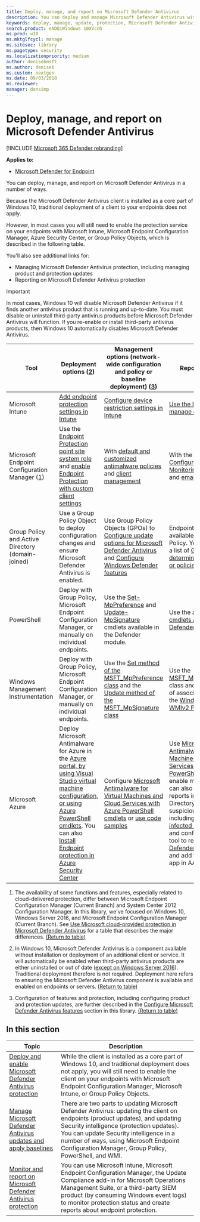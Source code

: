```yaml
---
title: Deploy, manage, and report on Microsoft Defender Antivirus
description: You can deploy and manage Microsoft Defender Antivirus with Intune, Microsoft Endpoint Configuration Manager, Group Policy, PowerShell, or WMI
keywords: deploy, manage, update, protection, Microsoft Defender Antivirus
search.product: eADQiWindows 10XVcnh
ms.prod: w10
ms.mktglfcycl: manage
ms.sitesec: library
ms.pagetype: security
ms.localizationpriority: medium
author: denisebmsft
ms.author: deniseb
ms.custom: nextgen
ms.date: 09/03/2018
ms.reviewer: 
manager: dansimp
---
```


# Deploy, manage, and report on Microsoft Defender Antivirus

[!INCLUDE [Microsoft 365 Defender rebranding](../../includes/microsoft-defender.md)]


**Applies to:**

- [Microsoft Defender for Endpoint](https://go.microsoft.com/fwlink/p/?linkid=2146631)

You can deploy, manage, and report on Microsoft Defender Antivirus in a number of ways.

Because the Microsoft Defender Antivirus client is installed as a core part of Windows 10, traditional deployment of a client to your endpoints does not apply.

However, in most cases you will still need to enable the protection service on your endpoints with Microsoft Intune, Microsoft Endpoint Configuration Manager, Azure Security Center, or Group Policy Objects, which is described in the following table.

You'll also see additional links for:

- Managing Microsoft Defender Antivirus protection, including managing product and protection updates
- Reporting on Microsoft Defender Antivirus protection

> [!IMPORTANT]
> In most cases, Windows 10 will disable Microsoft Defender Antivirus if it finds another antivirus product that is running and up-to-date. You must disable or uninstall third-party antivirus products before Microsoft Defender Antivirus will function. If you re-enable or install third-party antivirus products, then Windows 10 automatically disables Microsoft Defender Antivirus.

Tool|Deployment options (<a href="#fn2" id="ref2">2</a>)|Management options (network-wide configuration and policy or baseline deployment) ([3](#fn3))|Reporting options  
---|---|---|---  
Microsoft Intune|[Add endpoint protection settings in Intune](https://docs.microsoft.com/intune/endpoint-protection-configure)|[Configure device restriction settings in Intune](https://docs.microsoft.com/intune/device-restrictions-configure)| [Use the Intune console to manage devices](https://docs.microsoft.com/intune/device-management)  
Microsoft Endpoint Configuration Manager ([1](#fn1))|Use the [Endpoint Protection point site system role][] and [enable Endpoint Protection with custom client settings][]|With [default and customized antimalware policies][] and [client management][]|With the default [Configuration Manager Monitoring workspace][] and [email alerts][]  
Group Policy and Active Directory (domain-joined)|Use a Group Policy Object to deploy configuration changes and ensure Microsoft Defender Antivirus is enabled.|Use Group Policy Objects (GPOs) to [Configure update options for Microsoft Defender Antivirus][] and [Configure Windows Defender features][]|Endpoint reporting is not available with Group Policy. You can generate a list of [Group Policies to determine if any settings or policies are not applied][]
PowerShell|Deploy with Group Policy, Microsoft Endpoint Configuration Manager, or manually on individual endpoints.|Use the [Set-MpPreference] and [Update-MpSignature] cmdlets available in the Defender module.|Use the appropriate [Get- cmdlets available in the Defender module][]
Windows Management Instrumentation|Deploy with Group Policy, Microsoft Endpoint Configuration Manager, or manually on individual endpoints.|Use the [Set method of the MSFT_MpPreference class][] and the [Update method of the MSFT_MpSignature class][]|Use the [MSFT_MpComputerStatus][] class and the get method of associated classes in the [Windows Defender WMIv2 Provider][]
Microsoft Azure|Deploy Microsoft Antimalware for Azure in the [Azure portal, by using Visual Studio virtual machine configuration, or using Azure PowerShell cmdlets](https://docs.microsoft.com/azure/security/azure-security-antimalware#antimalware-deployment-scenarios). You can also [Install Endpoint protection in Azure Security Center](https://docs.microsoft.com/azure/security-center/security-center-install-endpoint-protection)|Configure [Microsoft Antimalware for Virtual Machines and Cloud Services with Azure PowerShell cmdlets](https://docs.microsoft.com/azure/security/azure-security-antimalware#enable-and-configure-antimalware-using-powershell-cmdlets) or [use code samples](https://gallery.technet.microsoft.com/Antimalware-For-Azure-5ce70efe)|Use [Microsoft Antimalware for Virtual Machines and Cloud Services with Azure PowerShell cmdlets](https://docs.microsoft.com/azure/security/azure-security-antimalware#enable-and-configure-antimalware-using-powershell-cmdlets) to enable monitoring. You can also review usage reports in Azure Active Directory to determine suspicious activity, including the [Possibly infected devices][] report and configure an SIEM tool to report on [Microsoft Defender Antivirus events][] and add that tool as an app in AAD.

1. <span id="fn1" />The availability of some functions and features, especially related to cloud-delivered protection, differ between Microsoft Endpoint Configuration Manager (Current Branch) and System Center 2012 Configuration Manager. In this library, we've focused on Windows 10, Windows Server 2016, and Microsoft Endpoint Configuration Manager (Current Branch). See [Use Microsoft cloud-provided protection in Microsoft Defender Antivirus](utilize-microsoft-cloud-protection-microsoft-defender-antivirus.md) for a table that describes the major differences. [(Return to table)](#ref2)
  
2.	<span id="fn2" />In Windows 10, Microsoft Defender Antivirus is a component available without installation or deployment of an additional client or service. It will automatically be enabled when third-party antivirus products are either uninstalled or out of date ([except on Windows Server 2016](microsoft-defender-antivirus-on-windows-server-2016.md)). Traditional deployment therefore is not required. Deployment here refers to ensuring the Microsoft Defender Antivirus component is available and enabled on endpoints or servers. [(Return to table)](#ref2)

3. <span id="fn3" />Configuration of features and protection, including configuring product and protection updates, are further described in the [Configure Microsoft Defender Antivirus features](configure-notifications-microsoft-defender-antivirus.md) section in this library. [(Return to table)](#ref2)

[Endpoint Protection point site system role]: https://docs.microsoft.com/configmgr/protect/deploy-use/endpoint-protection-site-role
[default and customized antimalware policies]:  https://docs.microsoft.com/configmgr/protect/deploy-use/endpoint-antimalware-policies
[client management]:  https://docs.microsoft.com/configmgr/core/clients/manage/manage-clients
[enable Endpoint Protection with custom client settings]:  https://docs.microsoft.com/configmgr/protect/deploy-use/endpoint-protection-configure-client
[Configuration Manager Monitoring workspace]:  https://docs.microsoft.com/configmgr/protect/deploy-use/monitor-endpoint-protection 
[email alerts]:  https://docs.microsoft.com/configmgr/protect/deploy-use/endpoint-configure-alerts
[Deploy the Microsoft Intune client to endpoints]: https://docs.microsoft.com/intune/deploy-use/help-secure-windows-pcs-with-endpoint-protection-for-microsoft-intune
[custom Intune policy]:  https://docs.microsoft.com/intune/deploy-use/help-secure-windows-pcs-with-endpoint-protection-for-microsoft-intune#configure-microsoft-intune-endpoint-protection
 [custom Intune policy]:  https://docs.microsoft.com/intune/deploy-use/help-secure-windows-pcs-with-endpoint-protection-for-microsoft-intune#configure-microsoft-intune-endpoint-protection 
[manage tasks]: https://docs.microsoft.com/intune/deploy-use/help-secure-windows-pcs-with-endpoint-protection-for-microsoft-intune#choose-management-tasks-for-endpoint-protection
[Monitor endpoint protection in the Microsoft Intune administration console]: https://docs.microsoft.com/intune/deploy-use/help-secure-windows-pcs-with-endpoint-protection-for-microsoft-intune#monitor-endpoint-protection
[Set method of the MSFT_MpPreference class]:  https://msdn.microsoft.com/library/dn439474 
[Update method of the MSFT_MpSignature class]:  https://msdn.microsoft.com/library/dn439474
[MSFT_MpComputerStatus]:  https://msdn.microsoft.com/library/dn455321 
[Windows Defender WMIv2 Provider]: https://msdn.microsoft.com/library/dn439477
[Set-MpPreference]:  https://technet.microsoft.com/itpro/powershell/windows/defender/set-mppreference.md
[Update-MpSignature]: https://technet.microsoft.com/itpro/powershell/windows/defender/update-mpsignature
[Get- cmdlets available in the Defender module]: https://technet.microsoft.com/itpro/powershell/windows/defender/index
[Configure update options for Microsoft Defender Antivirus]: manage-updates-baselines-microsoft-defender-antivirus.md
[Configure Windows Defender features]: configure-microsoft-defender-antivirus-features.md
[Group Policies to determine if any settings or policies are not applied]: https://technet.microsoft.com/library/cc771389.aspx
[Possibly infected devices]: https://docs.microsoft.com/azure/active-directory/active-directory-reporting-sign-ins-from-possibly-infected-devices
[Microsoft Defender Antivirus events]: troubleshoot-microsoft-defender-antivirus.md

## In this section

Topic | Description
---|---
[Deploy and enable Microsoft Defender Antivirus protection](deploy-microsoft-defender-antivirus.md) | While the client is installed as a core part of Windows 10, and traditional deployment does not apply, you will still need to enable the client on your endpoints with Microsoft Endpoint Configuration Manager, Microsoft Intune, or Group Policy Objects. 
[Manage Microsoft Defender Antivirus updates and apply baselines](manage-updates-baselines-microsoft-defender-antivirus.md) | There are two parts to updating Microsoft Defender Antivirus: updating the client on endpoints (product updates), and updating Security intelligence (protection updates). You can update Security intelligence in a number of ways, using Microsoft Endpoint Configuration Manager, Group Policy, PowerShell, and WMI.
[Monitor and report on Microsoft Defender Antivirus protection](report-monitor-microsoft-defender-antivirus.md) | You can use Microsoft Intune, Microsoft Endpoint Configuration Manager, the Update Compliance add-in for Microsoft Operations Management Suite, or a third-party SIEM product (by consuming Windows event logs) to monitor protection status and create reports about endpoint protection.
